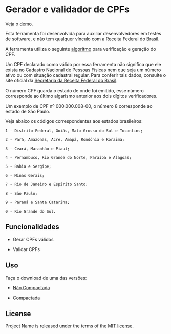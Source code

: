 # Gerador e validador de CPFs

Veja o [demo](http://tiagoporto.github.io/gerador-validador-cpf/).

Esta ferramenta foi desenvolvida para auxiliar desenvolvedores em testes de software, e não tem qualquer vínculo com a Receita Federal do Brasil.

A ferramenta utiliza o seguinte [algoritmo](http://www.geradorcpf.com/algoritmo_do_cpf.htm) para verificação e geração do CPF.

Um CPF declarado como válido por essa ferramenta não significa que ele exista no Cadastro Nacional de Pessoas Físicas nem que seja um número ativo ou com situação cadastral regular. Para conferir tais dados, consulte o site oficial da [Secretaria da Receita Federal do Brasil](http://www.receita.fazenda.gov.br/aplicacoes/atcta/cpf/consultapublica.asp).

O número CPF guarda o estado de onde foi emitido, esse número corresponde ao último algarismo anterior aos dois dígitos verificadores.

Um exemplo de CPF nº 000.000.008-00, o número 8 corresponde ao estado de São Paulo.

Veja abaixo os códigos correspondentes aos estados brasileiros:

```text
1 - Distrito Federal, Goiás, Mato Grosso do Sul e Tocantins;

2 - Pará, Amazonas, Acre, Amapá, Rondônia e Roraima;

3 - Ceará, Maranhão e Piauí;

4 - Pernambuco, Rio Grande do Norte, Paraíba e Alagoas;

5 - Bahia e Sergipe;

6 - Minas Gerais;

7 - Rio de Janeiro e Espírito Santo;

8 - São Paulo;

9 - Paraná e Santa Catarina;

0 - Rio Grande do Sul.
```

## Funcionalidades

* Gerar CPFs válidos

* Validar CPFs

## Uso

Faça o download de uma das versões:

* [Não Compactada](https://raw.githubusercontent.com/tiagoporto/gerador-validador-cpf/gh-pages/PROJECT/public/js/CPF-1.0.0.js)

* [Compactada](https://raw.githubusercontent.com/tiagoporto/gerador-validador-cpf/gh-pages/PROJECT/public/js/CPF-1.0.0.min.js)


## License

Project Name is released under the terms of the [MIT license](http://opensource.org/licenses/MIT).
